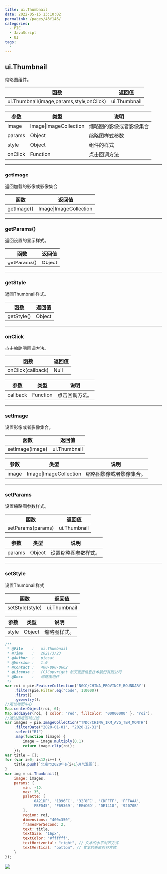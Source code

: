 ```yaml
---
title: ui.Thumbnail
date: 2022-05-15 13:10:02
permalink: /pages/43f146/
categories:
  - PIE
  - JavaScript
  - UI
tags:
  - 
---
```

## ui.Thumbnail

缩略图组件。

| 函数                                     | 返回值       |
| ---------------------------------------- | ------------ |
| ui.Thumbnail(image,params,style,onClick) | ui.Thumbnail |

| 参数    | 类型                   | 说明                     |
| ------- | ---------------------- | ------------------------ |
| image   | Image\|ImageCollection | 缩略图的影像或者影像集合 |
| params  | Object                 | 缩略图样式参数           |
| style   | Object                 | 组件的样式               |
| onClick | Function               | 点击回调方法             |

------

### getImage

返回加载的影像或影像集合

| 函数       | 返回值                 |
| ---------- | ---------------------- |
| getImage() | Image\|ImageCollection |

------

### getParams()

返回设置的显示样式。

| 函数        | 返回值 |
| ----------- | ------ |
| getParams() | Object |

------

### getStyle

返回Thumbnail样式。

| 函数       | 返回值 |
| ---------- | ------ |
| getStyle() | Object |

------

### onClick

点击缩略图回调方法。

| 函数              | 返回值 |
| ----------------- | ------ |
| onClick(callback) | Null   |

| 参数     | 类型     | 说明           |
| -------- | -------- | -------------- |
| callback | Function | 点击回调方法。 |

------

### setImage

设置影像或者影像集合。

| 函数            | 返回值       |
| --------------- | ------------ |
| setImage(image) | ui.Thumbnail |

| 参数  | 类型                   | 说明                     |
| ----- | ---------------------- | ------------------------ |
| image | Image\|ImageCollection | 缩略图影像或者影像集合。 |

------

### setParams

设置缩略图参数样式。

| 函数              | 返回值       |
| ----------------- | ------------ |
| setParams(params) | ui.Thumbnail |

| 参数   | 类型   | 说明                 |
| ------ | ------ | -------------------- |
| params | Object | 设置缩略图参数样式。 |

------

### setStyle

设置Thumbnail样式

| 函数            | 返回值       |
| --------------- | ------------ |
| setStyle(style) | ui.Thumbnail |

| 参数  | 类型   | 说明         |
| ----- | ------ | ------------ |
| style | Object | 缩略图样式。 |

```javascript
/**
 * @File    :   ui.Thumbnail
 * @Time    :   2021/3/23
 * @Author  :   piesat
 * @Version :   1.0
 * @Contact :   400-890-0662
 * @License :   (C)Copyright 航天宏图信息技术股份有限公司
 * @Desc    :   缩略图组件
 */
var roi = pie.FeatureCollection('NGCC/CHINA_PROVINCE_BOUNDARY')
    .filter(pie.Filter.eq("code", 110000))
    .first()
    .geometry();
//定位地图中心
Map.centerObject(roi, 6);
Map.addLayer(roi, { color: "red", fillColor: "00000000" }, "roi");
//通过指定区域过滤
var images = pie.ImageCollection("TPDC/CHINA_1KM_AVG_TEM_MONTH")
    .filterDate("2020-01-01", "2020-12-31")
    .select("B1")
    .map(function (image) {
        image = image.multiply(0.1);
        return image.clip(roi);
    });
var title = [];
for (var i=0; i<12;i++) {
    title.push(`北京市2020年${i+1}月气温图`);
}
var img = ui.Thumbnail({
    image: images,
    params: {
        min: -15,
        max: 35,
        palette: [
            '0A21DF', '1B96FC', '32F8FC', 'CDFFFF', 'FFFAAA',
            'FBFD45', 'F69369', 'EE6C6D', 'DE1418', '92070B'
        ],
        region: roi,
        dimensions: "400x350",
        framesPerSecond: 2,
        text: title,
        textSize: "16px",
        textColor: "#ffffff",
        textHorizontal: "right", // 文本的水平对齐方式
        textVertical: "bottom", // 文本的垂直对齐方式
    }
});
```

![](http://pics.landcover100.com/pics/20222215/62808ba17459b.gif)
